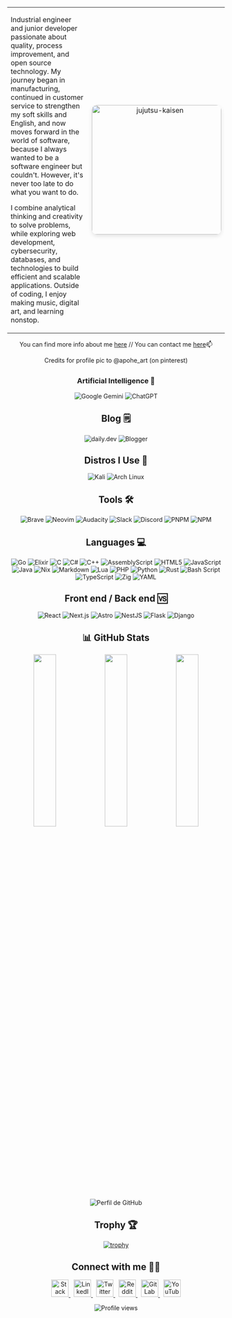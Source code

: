 <div align="center">
<div align="center">
  <table width="100%">
    <tr>
      <td width="50%" valign="top">
        <p>
          Industrial engineer and junior developer passionate about quality, process improvement, and open source technology. My journey began in manufacturing, continued in customer service to strengthen my soft skills and English, and now moves forward in the world of software, because I always wanted to be a software engineer but couldn't. However, it's never too late to do what you want to do.
        </p>
        <p>
          I combine analytical thinking and creativity to solve problems, while exploring web development, cybersecurity, databases, and technologies to build efficient and scalable applications. Outside of coding, I enjoy making music, digital art, and learning nonstop.
        </p>
      </td>
      <td width="50%" align="center">
        <img 
          src="https://github.com/user-attachments/assets/f0aaef58-a056-4539-997c-a985382fc21d" 
          alt="jujutsu-kaisen" 
          width="300" 
          style="border-radius: 12px; box-shadow: 0 4px 10px rgba(0,0,0,0.1);"
        />
      </td>
    </tr>
  </table>
</div>



 You can find more info about me [here](https://maurux01.github.io/personalwebpage) // You can contact me [here]( maurux01@gmail.com)📫

Credits for profile pic to @apohe_art (on pinterest)


##

<div align="center">

### Artificial Intelligence 🤖
![Google Gemini](https://skillicons.dev/icons?i=google)
![ChatGPT](https://skillicons.dev/icons?i=chatgpt)

## Blog 🗒️
![daily.dev](https://skillicons.dev/icons?i=dailydev)
![Blogger](https://skillicons.dev/icons?i=blogger)

## Distros I Use 🐧
![Kali](https://skillicons.dev/icons?i=kali)
![Arch Linux](https://skillicons.dev/icons?i=arch)

## Tools 🛠️
![Brave](https://skillicons.dev/icons?i=brave)
![Neovim](https://skillicons.dev/icons?i=neovim)
![Audacity](https://skillicons.dev/icons?i=audacity)
![Slack](https://skillicons.dev/icons?i=slack)
![Discord](https://skillicons.dev/icons?i=discord)
![PNPM](https://skillicons.dev/icons?i=pnpm)
![NPM](https://skillicons.dev/icons?i=npm)

## Languages 💻
![Go](https://skillicons.dev/icons?i=go)
![Elixir](https://skillicons.dev/icons?i=elixir)
![C](https://skillicons.dev/icons?i=c)
![C#](https://skillicons.dev/icons?i=cs)
![C++](https://skillicons.dev/icons?i=cpp)
![AssemblyScript](https://skillicons.dev/icons?i=assembly)
![HTML5](https://skillicons.dev/icons?i=html)
![JavaScript](https://skillicons.dev/icons?i=javascript)
![Java](https://skillicons.dev/icons?i=java)
![Nix](https://skillicons.dev/icons?i=nixos)
![Markdown](https://skillicons.dev/icons?i=markdown)
![Lua](https://skillicons.dev/icons?i=lua)
![PHP](https://skillicons.dev/icons?i=php)
![Python](https://skillicons.dev/icons?i=python)
![Rust](https://skillicons.dev/icons?i=rust)
![Bash Script](https://skillicons.dev/icons?i=bash)
![TypeScript](https://skillicons.dev/icons?i=typescript)
![Zig](https://skillicons.dev/icons?i=zig)
![YAML](https://skillicons.dev/icons?i=yaml)

## Front end / Back end 🆚
![React](https://skillicons.dev/icons?i=react)
![Next.js](https://skillicons.dev/icons?i=nextjs)
![Astro](https://skillicons.dev/icons?i=astro)
![NestJS](https://skillicons.dev/icons?i=nestjs)
![Flask](https://skillicons.dev/icons?i=flask)
![Django](https://skillicons.dev/icons?i=django)

## 📊 **GitHub Stats**  

<p align="center">
  <img src="https://github-readme-stats.vercel.app/api?username=maurux01&theme=onedark&show_icons=true&hide_border=false&count_private=true" width="32%">
  <img src="https://github-readme-streak-stats.herokuapp.com/?user=maurux01&theme=onedark&hide_border=false" width="32%">
  <img src="https://github-readme-stats.vercel.app/api/top-langs/?username=maurux01&theme=onedark&layout=compact&hide_border=false" width="32%">


![Perfil de GitHub](https://github-profile-summary-cards.vercel.app/api/cards/profile-details?username=maurux01&theme=gruvbox)



</p>





## Trophy 🏆

[![trophy](https://github-profile-trophy.vercel.app/?username=Maurux01&theme=onedark)](https://github.com/ryo-ma/github-profile-trophy)



## Connect with me 🤝🏻

<p align="center">
  <a href="https://stackoverflow.com/users/28065944/mauro-infante" target="_blank">
    <img src="https://img.icons8.com/fluency/48/stackoverflow.png" width="40" title="Stack Overflow" alt="Stack Overflow"/>
  </a>
  &nbsp;
  <a href="https://linkedin.com/in/infmauro" target="_blank">
    <img src="https://img.icons8.com/fluency/48/linkedin.png" width="40" title="LinkedIn" alt="LinkedIn"/>
  </a>
  &nbsp;
  <a href="https://twitter.com/maufel2" target="_blank">
    <img src="https://img.icons8.com/fluency/48/twitterx.png" width="40" title="Twitter" alt="Twitter"/>
  </a>
  &nbsp;
  <a href="https://www.reddit.com/user/maxinff/" target="_blank">
    <img src="https://img.icons8.com/fluency/48/reddit.png" width="40" title="Reddit" alt="Reddit"/>
  </a>
  &nbsp;
  <a href="https://gitlab.com/Maurux01" target="_blank">
    <img src="https://img.icons8.com/color/48/gitlab.png" width="40" title="GitLab" alt="GitLab"/>
  </a>
  &nbsp;
  <a href="https://www.youtube.com/@maurux01" target="_blank">
    <img src="https://img.icons8.com/fluency/48/youtube-play.png" width="40" title="YouTube" alt="YouTube"/>
  </a>
</p>

<p align="center">
  <img src="https://komarev.com/ghpvc/?username=maurux01&style=flat-square&color=blue" alt="Profile views"/>
</p>


